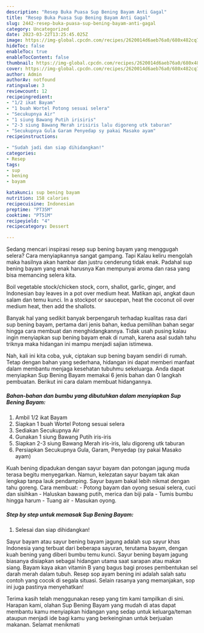 ```yaml
---
description: "Resep Buka Puasa Sup Bening Bayam Anti Gagal"
title: "Resep Buka Puasa Sup Bening Bayam Anti Gagal"
slug: 2442-resep-buka-puasa-sup-bening-bayam-anti-gagal
category: Uncategorized
date: 2023-03-22T13:25:45.025Z
image: https://img-global.cpcdn.com/recipes/2620014d6aeb76a0/680x482cq70/sup-bening-bayam-foto-resep-utama.jpg
hideToc: false
enableToc: true
enableTocContent: false
thumbnail: https://img-global.cpcdn.com/recipes/2620014d6aeb76a0/680x482cq70/sup-bening-bayam-foto-resep-utama.jpg
cover: https://img-global.cpcdn.com/recipes/2620014d6aeb76a0/680x482cq70/sup-bening-bayam-foto-resep-utama.jpg
author: Admin
authorAv: notfound
ratingvalue: 3
reviewcount: 12
recipeingredient:
- "1/2 ikat Bayam"
- "1 buah Wortel Potong sesuai selera"
- "Secukupnya Air"
- "1 siung Bawang Putih irisiris"
- "2-3 siung Bawang Merah irisiris lalu digoreng utk taburan"
- "Secukupnya Gula Garam Penyedap sy pakai Masako ayam"
recipeinstructions:

- "Sudah jadi dan siap dihidangkan!"
categories:
- Resep
tags:
- sup
- bening
- bayam

katakunci: sup bening bayam 
nutrition: 158 calories
recipecuisine: Indonesian
preptime: "PT35M"
cooktime: "PT51M"
recipeyield: "4"
recipecategory: Dessert

---
```



Sedang mencari inspirasi resep sup bening bayam yang menggugah selera? Cara menyiapkannya sangat gampang. Tapi Kalau keliru mengolah maka hasilnya akan hambar dan justru cenderung tidak enak. Padahal sup bening bayam yang enak harusnya Kan mempunyai aroma dan rasa yang bisa memancing selera kita.


Boil vegetable stock/chicken stock, corn, shallot, garlic, ginger, and Indonesian bay leaves in a pot over medium heat. Matikan api, angkat daun salam dan temu kunci. In a stockpot or saucepan, heat the coconut oil over medium heat, then add the shallots.

Banyak hal yang sedikit banyak berpengaruh terhadap kualitas rasa dari sup bening bayam, pertama dari jenis bahan, kedua pemilihan bahan segar hingga cara membuat dan menghidangkannya. Tidak usah pusing kalau ingin menyiapkan sup bening bayam enak di rumah, karena asal sudah tahu triknya maka hidangan ini mampu menjadi sajian istimewa.


Nah, kali ini kita coba, yuk, ciptakan sup bening bayam sendiri di rumah. Tetap dengan bahan yang sederhana, hidangan ini dapat memberi manfaat dalam membantu menjaga kesehatan tubuhmu sekeluarga. Anda dapat menyiapkan Sup Bening Bayam memakai 6 jenis bahan dan 0 langkah pembuatan. Berikut ini cara dalam membuat hidangannya.

<!--inarticleads1-->

##### Bahan-bahan dan bumbu yang dibutuhkan dalam menyiapkan Sup Bening Bayam:

1. Ambil 1/2 ikat Bayam
1. Siapkan 1 buah Wortel Potong sesuai selera
1. Sediakan Secukupnya Air
1. Gunakan 1 siung Bawang Putih iris-iris
1. Siapkan 2-3 siung Bawang Merah iris-iris, lalu digoreng utk taburan
1. Persiapkan Secukupnya Gula, Garam, Penyedap (sy pakai Masako ayam)


Kuah bening dipadukan dengan sayur bayam dan potongan jagung muda terasa begitu menyegarkan. Namun, kelezatan sayur bayam tak akan lengkap tanpa lauk pendamping. Sayur bayam bakal lebih nikmat dengan tahu goreng. Cara membuat: - Potong bayam dan oyong sesuai selera, cuci dan sisihkan - Haluskan bawang putih, merica dan biji pala - Tumis bumbu hingga harum - Tuang air - Masukan oyong. 

<!--inarticleads2-->

##### Step by step untuk memasak Sup Bening Bayam:


1. Selesai dan siap dihidangkan!

Sayur bayam atau sayur bening bayam jagung adalah sup sayur khas Indonesia yang terbuat dari beberapa sayuran, terutama bayam, dengan kuah bening yang diberi bumbu temu kunci. Sayur bening bayam jagung biasanya disiapkan sebagai hidangan utama saat sarapan atau makan siang. Bayam kaya akan vitamin B yang bagus bagi proses pembentukan sel darah merah dalam tubuh. Resep sop ayam bening ini adalah salah satu contoh yang cocok di segala situasi. Selain rasanya yang memanjakan, sop ini juga pastinya menyehatkan! 

Terima kasih telah menggunakan resep yang tim kami tampilkan di sini. Harapan kami, olahan Sup Bening Bayam yang mudah di atas dapat membantu kamu menyiapkan hidangan yang sedap untuk keluarga/teman ataupun menjadi ide bagi kamu yang berkeinginan untuk berjualan makanan. Selamat menikmati
